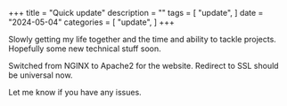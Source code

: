 +++
title = "Quick update"
description = ""
tags = [
    "update",
]
date = "2024-05-04"
categories = [
    "update",
]
+++

Slowly getting my life together and the time and ability to tackle projects. Hopefully some new technical stuff soon.

Switched from NGINX to Apache2 for the website. Redirect to SSL should be universal now. 

Let me know if you have any issues.
